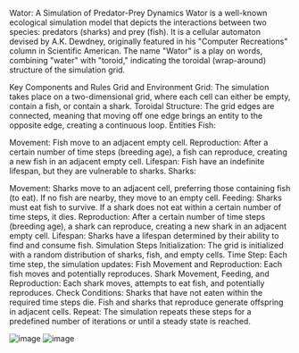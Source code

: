 Wator: A Simulation of Predator-Prey Dynamics
Wator is a well-known ecological simulation model that depicts the interactions between two species: predators (sharks) and prey (fish). It is a cellular automaton devised by A.K. Dewdney, originally featured in his "Computer Recreations" column in Scientific American. The name "Wator" is a play on words, combining "water" with "toroid," indicating the toroidal (wrap-around) structure of the simulation grid.

Key Components and Rules
Grid and Environment
Grid: The simulation takes place on a two-dimensional grid, where each cell can either be empty, contain a fish, or contain a shark.
Toroidal Structure: The grid edges are connected, meaning that moving off one edge brings an entity to the opposite edge, creating a continuous loop.
Entities
Fish:

Movement: Fish move to an adjacent empty cell.
Reproduction: After a certain number of time steps (breeding age), a fish can reproduce, creating a new fish in an adjacent empty cell.
Lifespan: Fish have an indefinite lifespan, but they are vulnerable to sharks.
Sharks:

Movement: Sharks move to an adjacent cell, preferring those containing fish (to eat). If no fish are nearby, they move to an empty cell.
Feeding: Sharks must eat fish to survive. If a shark does not eat within a certain number of time steps, it dies.
Reproduction: After a certain number of time steps (breeding age), a shark can reproduce, creating a new shark in an adjacent empty cell.
Lifespan: Sharks have a lifespan determined by their ability to find and consume fish.
Simulation Steps
Initialization: The grid is initialized with a random distribution of sharks, fish, and empty cells.
Time Step: Each time step, the simulation updates:
Fish Movement and Reproduction: Each fish moves and potentially reproduces.
Shark Movement, Feeding, and Reproduction: Each shark moves, attempts to eat fish, and potentially reproduces.
Check Conditions: Sharks that have not eaten within the required time steps die. Fish and sharks that reproduce generate offspring in adjacent cells.
Repeat: The simulation repeats these steps for a predefined number of iterations or until a steady state is reached.

![image](https://github.com/MarcelZama/Wa-Tor-Problem/assets/92083030/d6af9815-3457-4ca7-b728-51a73fd69806)
![image](https://github.com/MarcelZama/Wa-Tor-Problem/assets/92083030/19b376a5-3353-453f-a978-0bbddaf7cd3d)

